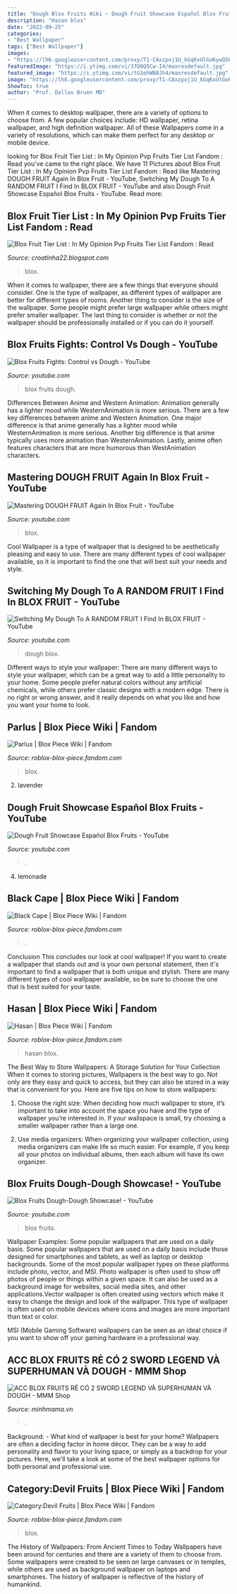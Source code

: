 ```yaml
---
title: "Dough Blox Fruits Wiki ~ Dough Fruit Showcase Español Blox Fruits"
description: "Hasan blox"
date: "2022-09-25"
categories:
- "Best Wallpaper"
tags: ["Best Wallpaper"]
images:
- "https://lh6.googleusercontent.com/proxy/T1-CAxzpoj1U_kGqKxUlGoKywQ50HxPqoRfi1OoIeqkod02nHmz5FkTq7P-_KJf20-yduXgdmaeY1LZnUI5E6ZYquurOKbEV=w1200-h630-pd"
featuredImage: "https://i.ytimg.com/vi/37O8Q5Cw-I4/maxresdefault.jpg"
featured_image: "https://i.ytimg.com/vi/tG1ehWN8Jh4/maxresdefault.jpg"
image: "https://lh6.googleusercontent.com/proxy/T1-CAxzpoj1U_kGqKxUlGoKywQ50HxPqoRfi1OoIeqkod02nHmz5FkTq7P-_KJf20-yduXgdmaeY1LZnUI5E6ZYquurOKbEV=w1200-h630-pd"
ShowToc: true
author: "Prof. Dallas Bruen MD"
---
```



When it comes to desktop wallpaper, there are a variety of options to choose from. A few popular choices include: HD wallpaper, retina wallpaper, and high definition wallpaper. All of these Wallpapers come in a variety of resolutions, which can make them perfect for any desktop or mobile device. 

	

		
looking for Blox Fruit Tier List : In My Opinion Pvp Fruits Tier List Fandom : Read you've came to the right place. We have 11 Pictures about Blox Fruit Tier List : In My Opinion Pvp Fruits Tier List Fandom : Read like Mastering DOUGH FRUIT Again In Blox Fruit - YouTube, Switching My Dough To A RANDOM FRUIT I Find In BLOX FRUIT - YouTube and also Dough Fruit Showcase Español Blox Fruits - YouTube. Read more:
		
    
## Blox Fruit Tier List : In My Opinion Pvp Fruits Tier List Fandom : Read

<img loading=lazy src="https://lh6.googleusercontent.com/proxy/T1-CAxzpoj1U_kGqKxUlGoKywQ50HxPqoRfi1OoIeqkod02nHmz5FkTq7P-_KJf20-yduXgdmaeY1LZnUI5E6ZYquurOKbEV=w1200-h630-pd" onerror="this.onerror=null;this.src='https://tse2.mm.bing.net/th?id=OIP.Odq-RCosnTBPkBBm5CGmagHaD4&amp;pid=15.1';" alt="Blox Fruit Tier List : In My Opinion Pvp Fruits Tier List Fandom : Read">

_Source: croatinha22.blogspot.com_

>blox. 

	

When it comes to wallpaper, there are a few things that everyone should consider. One is the type of wallpaper, as different types of wallpaper are better for different types of rooms. Another thing to consider is the size of the wallpaper. Some people might prefer large wallpaper while others might prefer smaller wallpaper. The last thing to consider is whether or not the wallpaper should be professionally installed or if you can do it yourself.

    
## Blox Fruits Fights: Control Vs Dough - YouTube

<img loading=lazy src="https://i.ytimg.com/vi/CUCotRFLeYo/maxresdefault.jpg" onerror="this.onerror=null;this.src='https://tse1.mm.bing.net/th?id=OIP.AQB8oHuqGrZzMHPEEl0LpAHaEK&amp;pid=15.1';" alt="Blox Fruits Fights: Control vs Dough - YouTube">

_Source: youtube.com_

>blox fruits dough. 

	

Differences Between Anime and Western Animation: Animation generally has a lighter mood while WesternAnimation is more serious.
There are a few key differences between anime and Western Animation. One major difference is that anime generally has a lighter mood while WesternAnimation is more serious. Another big difference is that anime typically uses more animation than WesternAnimation. Lastly, anime often features characters that are more humorous than WestAnimation characters.

    
## Mastering DOUGH FRUIT Again In Blox Fruit - YouTube

<img loading=lazy src="https://i.ytimg.com/vi/tG1ehWN8Jh4/maxresdefault.jpg" onerror="this.onerror=null;this.src='https://tse1.mm.bing.net/th?id=OIP.D6TvvU1_LCkvbM9eYfJqzQHaEK&amp;pid=15.1';" alt="Mastering DOUGH FRUIT Again In Blox Fruit - YouTube">

_Source: youtube.com_

>blox. 

	

Cool Wallpaper is a type of wallpaper that is designed to be aesthetically pleasing and easy to use. There are many different types of cool wallpaper available, so it is important to find the one that will best suit your needs and style.

    
## Switching My Dough To A RANDOM FRUIT I Find In BLOX FRUIT - YouTube

<img loading=lazy src="https://i.ytimg.com/vi/KJOde1dLJdY/maxresdefault.jpg" onerror="this.onerror=null;this.src='https://tse3.mm.bing.net/th?id=OIP.eiv0gEtTPpsVSDAVUKVFGwHaEK&amp;pid=15.1';" alt="Switching My Dough To A RANDOM FRUIT I Find In BLOX FRUIT - YouTube">

_Source: youtube.com_

>dough blox. 

	

Different ways to style your wallpaper:
There are many different ways to style your wallpaper, which can be a great way to add a little personality to your home. Some people prefer natural colors without any artificial chemicals, while others prefer classic designs with a modern edge. There is no right or wrong answer, and it really depends on what you like and how you want your home to look.

    
## Parlus | Blox Piece Wiki | Fandom

<img loading=lazy src="https://static.wikia.nocookie.net/roblox-blox-piece/images/9/91/Capturar-0.PNG/revision/latest?cb=20200413035314" onerror="this.onerror=null;this.src='https://tse4.mm.bing.net/th?id=OIP.R4FIUO2TQgWSaG02uIh0pgAAAA&amp;pid=15.1';" alt="Parlus | Blox Piece Wiki | Fandom">

_Source: roblox-blox-piece.fandom.com_

>blox. 

	

2. lavender 

    
## Dough Fruit Showcase Español Blox Fruits - YouTube

<img loading=lazy src="https://i.ytimg.com/vi/37O8Q5Cw-I4/maxresdefault.jpg" onerror="this.onerror=null;this.src='https://tse2.mm.bing.net/th?id=OIP.0InHLUu1kU2fd3KtG4lTWQHaEK&amp;pid=15.1';" alt="Dough Fruit Showcase Español Blox Fruits - YouTube">

_Source: youtube.com_

>. 

	

4. lemonade 

    
## Black Cape | Blox Piece Wiki | Fandom

<img loading=lazy src="https://static.wikia.nocookie.net/roblox-blox-piece/images/8/83/Аннотация_2019-08-06_084137.png/revision/latest/scale-to-width-down/157?cb=20190806054221" onerror="this.onerror=null;this.src='https://tse4.mm.bing.net/th?id=OIP.h3j7pvTqXqgMCL38ePWIBQAAAA&amp;pid=15.1';" alt="Black Cape | Blox Piece Wiki | Fandom">

_Source: roblox-blox-piece.fandom.com_

>. 

	

Conclusion
This concludes our look at cool wallpaper! If you want to create a wallpaper that stands out and is your own personal statement, then it's important to find a wallpaper that is both unique and stylish. There are many different types of cool wallpaper available, so be sure to choose the one that is best suited for your taste.

    
## Hasan | Blox Piece Wiki | Fandom

<img loading=lazy src="https://static.wikia.nocookie.net/roblox-blox-piece/images/e/e1/Hasan.png/revision/latest?cb=20201107141532" onerror="this.onerror=null;this.src='https://tse1.mm.bing.net/th?id=OIP.9czZbaFGmDiFOf_lNfjMyQAAAA&amp;pid=15.1';" alt="Hasan | Blox Piece Wiki | Fandom">

_Source: roblox-blox-piece.fandom.com_

>hasan blox. 

	

The Best Way to Store Wallpapers: A Storage Solution for Your Collection
When it comes to storing pictures, Wallpapers is the best way to go. Not only are they easy and quick to access, but they can also be stored in a way that is convenient for you. Here are five tips on how to store wallpapers:
1) Choose the right size: When deciding how much wallpaper to store, it’s important to take into account the space you have and the type of wallpaper you’re interested in. If your wallspace is small, try choosing a smaller wallpaper rather than a large one.

2) Use media organizers: When organizing your wallpaper collection, using media organizers can make life so much easier. For example, if you keep all your photos on individual albums, then each album will have its own organizer.

    
## Blox Fruits Dough-Dough Showcase! - YouTube

<img loading=lazy src="https://i.ytimg.com/vi/eEZFY-NK7Tk/maxresdefault.jpg" onerror="this.onerror=null;this.src='https://tse2.mm.bing.net/th?id=OIP.Lj4FBQfiBw-D47Vo7Fs0AgHaEK&amp;pid=15.1';" alt="Blox Fruits Dough-Dough Showcase! - YouTube">

_Source: youtube.com_

>blox fruits. 

	

Wallpaper Examples: Some popular wallpapers that are used on a daily basis.
Some popular wallpapers that are used on a daily basis include those designed for smartphones and tablets, as well as laptop or desktop backgrounds. Some of the most popular wallpaper types on these platforms include photo, vector, and MSI. 
Photo wallpaper is often used to show off photos of people or things within a given space. It can also be used as a background image for websites, social media sites, and other applications.Vector wallpaper is often created using vectors which make it easy to change the design and look of the wallpaper. This type of wallpaper is often used on mobile devices where icons and images are more important than text or color. 

MSI (Mobile Gaming Software) wallpapers can be seen as an ideal choice if you want to show off your gaming hardware in a professional way.

    
## ACC BLOX FRUITS RẺ CÓ 2 SWORD LEGEND VÀ SUPERHUMAN VÀ DOUGH - MMM Shop

<img loading=lazy src="https://media.discordapp.net/attachments/807889365409071124/898050538426490890/unknown.png?width=1042&amp;height=586" onerror="this.onerror=null;this.src='https://tse4.mm.bing.net/th?id=OIP.kNEeUDv_65yMxBwuk52ijgHaEK&amp;pid=15.1';" alt="ACC BLOX FRUITS RẺ CÓ 2 SWORD LEGEND VÀ SUPERHUMAN VÀ DOUGH - MMM Shop">

_Source: minhmama.vn_

>. 

	

Background: - What kind of wallpaper is best for your home?
Wallpapers are often a deciding factor in home décor. They can be a way to add personality and flavor to your living space, or simply as a backdrop for your pictures. Here, we'll take a look at some of the best wallpaper options for both personal and professional use.

    
## Category:Devil Fruits | Blox Piece Wiki | Fandom

<img loading=lazy src="https://static.wikia.nocookie.net/roblox-blox-piece/images/0/04/String_(ito).png/revision/latest?cb=20201122050022" onerror="this.onerror=null;this.src='https://tse3.mm.bing.net/th?id=OIP.S9fP2h7Aa2cZhWHmiamzlQAAAA&amp;pid=15.1';" alt="Category:Devil Fruits | Blox Piece Wiki | Fandom">

_Source: roblox-blox-piece.fandom.com_

>blox. 

	

The History of Wallpapers: From Ancient Times to Today
Wallpapers have been around for centuries and there are a variety of them to choose from. Some wallpapers were created to be seen on large canvases or in temples, while others are used as background wallpaper on laptops and smartphones. The history of wallpaper is reflective of the history of humankind.

